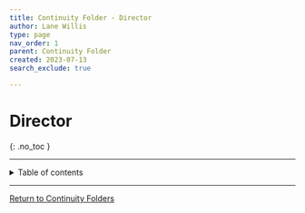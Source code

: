 ```yaml
---
title: Continuity Folder - Director
author: Lane Willis
type: page
nav_order: 1
parent: Continuity Folder
created: 2023-07-13
search_exclude: true

---
```


# Director
{: .no_toc }

---

<details closed markdown="block">
  <summary>
    Table of contents
  </summary>
  {: .text-delta }
1. TOC
{:toc}
</details>

---

[Return to Continuity Folders](/cgcs-staff-information/continuity/continuity.html)